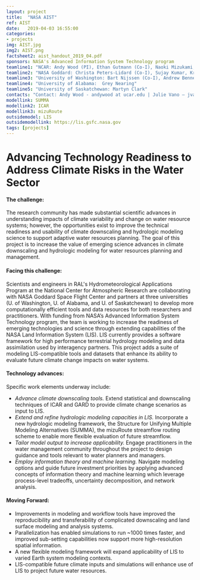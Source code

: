```yaml
---
layout: project
title:  "NASA AIST"
ref: AIST
date:   2019-04-03 16:55:00
categories:
- projects
img: AIST.jpg
img2: AIST.png
factsheet2: aist_handout_2019_04.pdf 
sponsors: NASA's Advanced Information System Technology program
teamline1: "NCAR: Andy Wood (PI), Ethan Gutmann (Co-I), Naoki Mizukami, Joe Hamman, Julie Vano"
teamline2: "NASA Goddard: Christa Peters-Lidard (Co-I), Sujay Kumar, Kristine Verdin, James Geiger, Scott Rheingrover"
teamline3: "University of Washington: Bart Nijssen (Co-I), Andrew Bennett"
teamline4: "University of Alabama:  Grey Nearing"  
teamline5: "University of Saskatchewan: Martyn Clark"
contacts: "Contact: Andy Wood - andywood at ucar.edu | Julie Vano – jvano at ucar.edu"
modellink: SUMMA
modellink2: ICAR
modellink3: mizuRoute
outsidemodel: LIS
outsidemodellink: https://lis.gsfc.nasa.gov
tags: [projects]
---
```


# Advancing Technology Readiness to Address Climate Risks in the Water Sector 

#### **The challenge:** 

The research community has made substantial scientific advances in understanding impacts of climate variability and change on water resource systems; however, the opportunities exist to improve the technical readiness and usability of climate downscaling and hydrologic modeling science to support adaptive water resources planning.  The goal of this project is to increase the value of emerging science advances in climate downscaling and hydrologic modeling for water resources planning and management. 

#### **Facing this challenge:**

Scientists and engineers in RAL's Hydrometeorological Applications Program at the National Center for Atmospheric Research are collaborating with NASA Goddard Space Flight Center and partners at three universities (U. of Washington, U. of Alabama, and U. of Saskatchewan)  to develop more computationally  efficient tools and data resources for both researchers and practitioners.  With funding from NASA’s Advanced Information System Technology program,  the team is working to increase the readiness of emerging technologies and science through extending capabilities of the NASA Land Information System (LIS).  LIS currently provides a software framework for high performance terrestrial hydrology modeling and data assimilation used by interagency partners.  This project adds a suite of modeling LIS-compatible tools and datasets that enhance its ability to evaluate future climate change impacts on water systems.

#### **Technology advances:**

Specific work elements underway include:

* <i> Advance climate downscaling tools.</i> Extend statistical and downscaling techniques of ICAR and GARD to provide climate change scenarios as input to LIS.
* <i> Extend and refine hydrologic modeling capacities in LIS.</i> Incorporate a new hydrologic modeling framework, the Structure for Unifying Multiple Modeling Alternatives (SUMMA), the mizuRoute streamflow routing scheme to enable more flexible evaluation of future streamflow.  
* <i> Tailor model output to increase applicability. </i> Engage practitioners in the water management community throughout the project to design guidance and tools relevant to water planners and managers.
* <i> Employ information theory and machine learning. </i> Navigate modeling options and guide future investment priorities by applying advanced concepts of information theory and machine learning which leverage process-level tradeoffs, uncertainty decomposition, and network analysis.


#### **Moving Forward:** 

* Improvements in modeling and workflow tools have improved the reproducibility and transferability of complicated downscaling and land surface modeling and analysis systems.
* Parallelization has enabled simulations to run ~1000 times faster, and improved sub-setting capabilities now support more high-resolution spatial information.
* A new flexible modeling framework will expand applicability of LIS to varied Earth system modeling contexts.
* LIS-compatible future climate inputs and simulations will enhance use of LIS to project future water resources.

